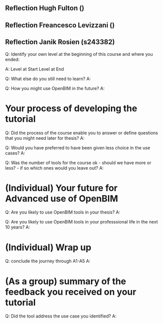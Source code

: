 ## Reflection Hugh Fulton ()

## Reflection Freancesco Levizzani ()

## Reflection Janik Rosien (s243382)

Q: Identify your own level at the beginning of this course and where you ended:

A:
Level at Start
Level at End

Q: What else do you still need to learn?
A:

Q: How you might use OpenBIM in the future?
A:

# Your process of developing the tutorial

Q: Did the process of the course enable you to answer or define questions that you might need later for thesis?
A:

Q: Would you have preferred to have been given less choice in the use cases?
A:

Q: Was the number of tools for the course ok - should we have more or less? - if so which ones would you leave out?
A:

# (Individual) Your future for Advanced use of OpenBIM

Q: Are you likely to use OpenBIM tools in your thesis?
A:

Q: Are you likely to use OpenBIM tools in your professsional life in the next 10 years?
A:

# (Individual) Wrap up

Q: conclude the journey through A1-A5
A:


# (As a group) summary of the feedback you received on your tutorial

Q: Did the tool address the use case you identified?
A:



